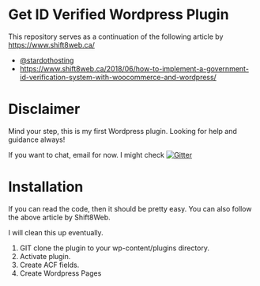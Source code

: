 # Get ID Verified Wordpress Plugin
This repository serves as a continuation of the following article by https://www.shift8web.ca/ 
* [@stardothosting](https://github.com/stardothosting)
* https://www.shift8web.ca/2018/06/how-to-implement-a-government-id-verification-system-with-woocommerce-and-wordpress/

# Disclaimer
Mind your step, this is my first Wordpress plugin. Looking for help and guidance always!

If you want to chat, email for now. I might check [![Gitter](https://badges.gitter.im/jordantrizz/community.svg)](https://gitter.im/jordantrizz/community?utm_source=badge&utm_medium=badge&utm_campaign=pr-badge)

# Installation
If you can read the code, then it should be pretty easy. You can also follow the above article by Shift8Web.

I will clean this up eventually.

1. GIT clone the plugin to your wp-content/plugins directory.
2. Activate plugin.
3. Create ACF fields.
4. Create Wordpress Pages

